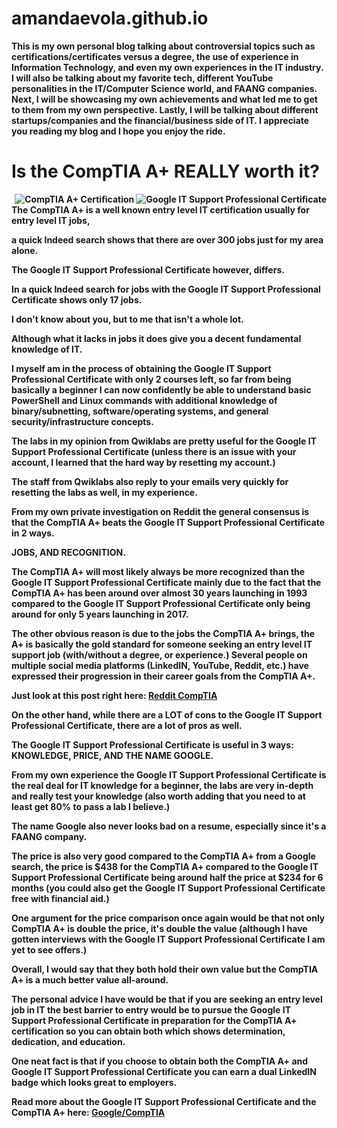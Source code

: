# amandaevola.github.io

  

<b>This is my own personal blog talking about controversial topics such as certifications/certificates versus a degree, the use of experience in Information Technology, and even my own experiences in the IT industry. I will also be talking about my favorite tech, different YouTube personalities in the IT/Computer Science world, and FAANG companies. Next, I will be showcasing my own achievements and what led me to get to them from my own perspective. Lastly, I will be talking about different startups/companies and the financial/business side of IT. I appreciate you reading my blog and I hope you enjoy the ride.
 
<h1>Is the CompTIA A+ REALLY worth it?</h1>
<img src="https://149357281.v2.pressablecdn.com/wp-content/uploads/2018/01/Blog-3.png" alt="Google IT Support Professional Certificate" align="right">
<img src="https://encrypted-tbn0.gstatic.com/images?q=tbn:ANd9GcR8q2LrSXlavvk6WcwMriMT1t_dFsZpOV1jeg&usqp=CAU" alt= "CompTIA A+ Certification" align="right">







The CompTIA A+ is a well known entry level IT certification usually for entry level IT jobs,
 
 
   
  
  a quick Indeed search shows that there are over 300 jobs just for my area alone.
  
  
  The Google IT Support Professional Certificate however, differs. 
  
  In a quick Indeed search for jobs with the Google IT Support Professional Certificate shows only 17 jobs. 
  
  I don't know about you, but to me that isn't a whole lot.
  
  
 Although what it lacks in jobs it does give you a decent fundamental knowledge of IT. 
  
  
I myself am in the process of obtaining the Google IT Support Professional Certificate with only 2 courses left, so far from being basically a beginner I can now confidently be able to understand basic PowerShell and Linux commands with additional knowledge of binary/subnetting, software/operating systems, and general security/infrastructure concepts.
  
The labs in my opinion from Qwiklabs are pretty useful for the Google IT Support Professional Certificate (unless there is an issue with your account, I learned that the hard way by resetting my account.) 
  
The staff from Qwiklabs also reply to your emails very quickly for resetting the labs as well, in my experience.


From my own private investigation on Reddit the general consensus is that the CompTIA A+ beats the Google IT Support Professional Certificate in 2 ways.



JOBS, AND RECOGNITION.


The CompTIA A+ will most likely always be more recognized than the Google IT Support Professional Certificate mainly due to the fact that the CompTIA A+ has been around over almost 30 years launching in 1993 compared to the Google IT Support Professional Certificate only being around for only 5 years launching in 2017.



The other obvious reason is due to the jobs the CompTIA A+ brings, the A+ is basically the gold standard for someone seeking an entry level IT support job (with/without a degree, or experience.) Several people on multiple social media platforms (LinkedIN, YouTube, Reddit, etc.) have expressed their progression in their career goals from the CompTIA A+.


Just look at this post right here: 
  <a href="https://www.reddit.com/r/CompTIA/comments/cmjqff/i_got_a_job_a_cert_only/">Reddit CompTIA</a>


On the other hand, while there are a LOT of cons to the Google IT Support Professional Certificate, there are a lot of pros as well. 

The Google IT Support Professional Certificate is useful in 3 ways: KNOWLEDGE, PRICE, AND THE NAME GOOGLE. 


From my own experience the Google IT Support Professional Certificate is the real deal for IT knowledge for a beginner, the labs are very in-depth and really test your knowledge (also worth adding that you need to at least get 80% to pass a lab I believe.)

The name Google also never looks bad on a resume, especially since it's a FAANG company.

The price is also very good compared to the CompTIA A+ from a Google search, the price is $438 for the CompTIA A+ compared to the Google IT Support Professional Certificate being around half the price at $234 for 6 months (you could also get the Google IT Support Professional Certificate free with financial aid.) 


One argument for the price comparison once again would be that not only CompTIA A+ is double the price, it's double the value (although I have gotten interviews with the Google IT Support Professional Certificate I am yet to see offers.)

Overall, I would say that they both hold their own value but the CompTIA A+ is a much better value all-around. 


The personal advice I have would be that if you are seeking an entry level job in IT the best barrier to entry would be to pursue the Google IT Support Professional Certificate in preparation for the CompTIA A+ certification so you can obtain both which shows determination, dedication, and education. 

One neat fact is that if you choose to obtain both the CompTIA A+ and Google IT Support Professional Certificate you can earn a dual LinkedIN badge which looks great to employers.


Read more about the Google IT Support Professional Certificate and the CompTIA A+ here: <a href="https://www.blog.google/outreach-initiatives/grow-with-google/-it-support-comptia">Google/CompTIA</a></b>










  
  

  
  
  
